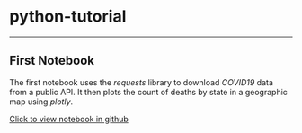 # python-tutorial

---

## First Notebook

The first notebook uses the *requests* library to download *COVID19* data from a public API. It then plots the count of deaths by state in a geographic map using *plotly*.

[Click to view notebook in github](https://github.com/vhadurschulr1/python-tutorial/blob/main/REST%20Example.ipynb)